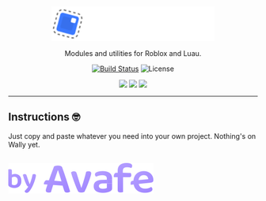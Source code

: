 <p align="center">
  <a href="https://avafe.me/moonlets">
    <picture>
      <source media="(prefers-color-scheme: dark)" srcset="/gh-assets/LogoWhite.svg"></source>
      <source media="(prefers-color-scheme: light)" srcset="/gh-assets/LogoBlack.svg"></source>
      <img alt="Moonlets" src="/gh-assets/LogoWhite.svg" height="70"></img>
    </picture>
  </a>
</p>

<p align="center">
  Modules and utilities for Roblox and Luau.
</p>

<p align="center">
  <a href="https://github.com/imavafe/Moonlets/actions"><img src="https://img.shields.io/github/actions/workflow/status/imavafe/Moonlets/ci.yaml?branch=main" alt="Build Status"></img></a>
  <img title="MIT licensed" alt="License" src="https://img.shields.io/github/license/imavafe/Moonlets"></img>
</p>

<p align="center">
  <a href="https://avafe.me/bsky"><img src="https://img.shields.io/badge/Bluesky-0285FF?logo=bluesky&logoColor=fff&style=for-the-badge" /></a>
  <a href="https://avafe.me/x"><img src="https://img.shields.io/badge/X-000000?style=for-the-badge&logo=x&logoColor=white" /></a>
  <a href="https://avafe.me/discord"><img src="https://img.shields.io/badge/Discord-5865F2?style=for-the-badge&logo=discord&logoColor=white"></img></a>
</p>

---

## Instructions 🤓

Just copy and paste whatever you need into your own project. Nothing's on Wally yet.

##

[![By Avafe](/gh-assets/ByAvafe.svg)](https://avafe.me)